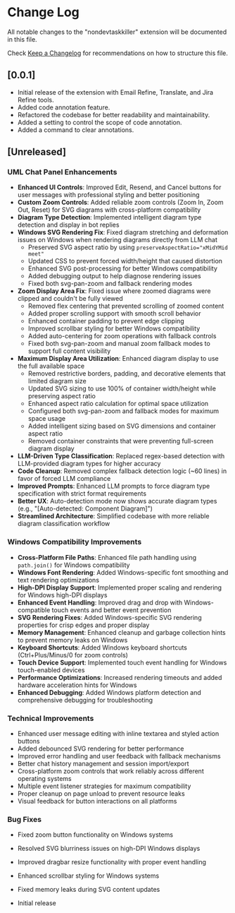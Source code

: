 # Change Log

All notable changes to the "nondevtaskkiller" extension will be documented in this file.

Check [Keep a Changelog](http://keepachangelog.com/) for recommendations on how to structure this file.

## [0.0.1]

- Initial release of the extension with Email Refine, Translate, and Jira Refine tools.
- Added code annotation feature.
- Refactored the codebase for better readability and maintainability.
- Added a setting to control the scope of code annotation.
- Added a command to clear annotations.

## [Unreleased]

### UML Chat Panel Enhancements
- **Enhanced UI Controls**: Improved Edit, Resend, and Cancel buttons for user messages with professional styling and better positioning
- **Custom Zoom Controls**: Added reliable zoom controls (Zoom In, Zoom Out, Reset) for SVG diagrams with cross-platform compatibility
- **Diagram Type Detection**: Implemented intelligent diagram type detection and display in bot replies
- **Windows SVG Rendering Fix**: Fixed diagram stretching and deformation issues on Windows when rendering diagrams directly from LLM chat
  - Preserved SVG aspect ratio by using `preserveAspectRatio="xMidYMid meet"`
  - Updated CSS to prevent forced width/height that caused distortion
  - Enhanced SVG post-processing for better Windows compatibility
  - Added debugging output to help diagnose rendering issues
  - Fixed both svg-pan-zoom and fallback rendering modes
- **Zoom Display Area Fix**: Fixed issue where zoomed diagrams were clipped and couldn't be fully viewed
  - Removed flex centering that prevented scrolling of zoomed content
  - Added proper scrolling support with smooth scroll behavior
  - Enhanced container padding to prevent edge clipping
  - Improved scrollbar styling for better Windows compatibility
  - Added auto-centering for zoom operations with fallback controls
  - Fixed both svg-pan-zoom and manual zoom fallback modes to support full content visibility
- **Maximum Display Area Utilization**: Enhanced diagram display to use the full available space
  - Removed restrictive borders, padding, and decorative elements that limited diagram size
  - Updated SVG sizing to use 100% of container width/height while preserving aspect ratio
  - Enhanced aspect ratio calculation for optimal space utilization
  - Configured both svg-pan-zoom and fallback modes for maximum space usage
  - Added intelligent sizing based on SVG dimensions and container aspect ratio
  - Removed container constraints that were preventing full-screen diagram display
- **LLM-Driven Type Classification**: Replaced regex-based detection with LLM-provided diagram types for higher accuracy
- **Code Cleanup**: Removed complex fallback detection logic (~60 lines) in favor of forced LLM compliance
- **Improved Prompts**: Enhanced LLM prompts to force diagram type specification with strict format requirements
- **Better UX**: Auto-detection mode now shows accurate diagram types (e.g., "[Auto-detected: Component Diagram]")
- **Streamlined Architecture**: Simplified codebase with more reliable diagram classification workflow

### Windows Compatibility Improvements
- **Cross-Platform File Paths**: Enhanced file path handling using `path.join()` for Windows compatibility
- **Windows Font Rendering**: Added Windows-specific font smoothing and text rendering optimizations
- **High-DPI Display Support**: Implemented proper scaling and rendering for Windows high-DPI displays
- **Enhanced Event Handling**: Improved drag and drop with Windows-compatible touch events and better event prevention
- **SVG Rendering Fixes**: Added Windows-specific SVG rendering properties for crisp edges and proper display
- **Memory Management**: Enhanced cleanup and garbage collection hints to prevent memory leaks on Windows
- **Keyboard Shortcuts**: Added Windows keyboard shortcuts (Ctrl+Plus/Minus/0 for zoom controls)
- **Touch Device Support**: Implemented touch event handling for Windows touch-enabled devices
- **Performance Optimizations**: Increased rendering timeouts and added hardware acceleration hints for Windows
- **Enhanced Debugging**: Added Windows platform detection and comprehensive debugging for troubleshooting

### Technical Improvements
- Enhanced user message editing with inline textarea and styled action buttons
- Added debounced SVG rendering for better performance
- Improved error handling and user feedback with fallback mechanisms
- Better chat history management and session import/export
- Cross-platform zoom controls that work reliably across different operating systems
- Multiple event listener strategies for maximum compatibility
- Proper cleanup on page unload to prevent resource leaks
- Visual feedback for button interactions on all platforms

### Bug Fixes
- Fixed zoom button functionality on Windows systems
- Resolved SVG blurriness issues on high-DPI Windows displays
- Improved dragbar resize functionality with proper event handling
- Enhanced scrollbar styling for Windows systems
- Fixed memory leaks during SVG content updates

- Initial release